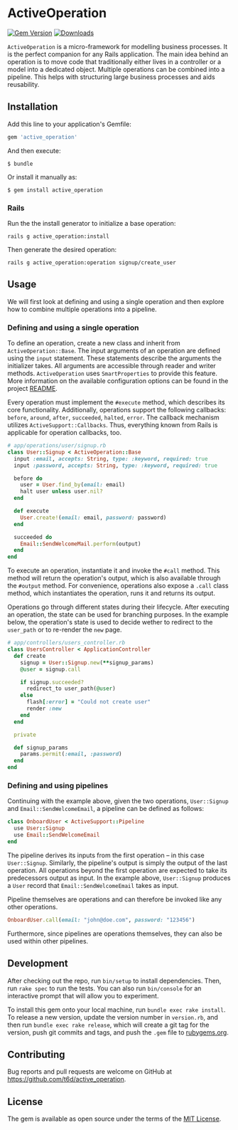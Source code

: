 # ActiveOperation

[![Gem Version](https://badge.fury.io/rb/active_operation.svg)](https://rubygems.org/gems/active_operation)
[![Downloads](http://ruby-gem-downloads-badge.herokuapp.com/active_operation?type=total)](https://rubygems.org/gems/active_operation)

`ActiveOperation` is a micro-framework for modelling business processes.
It is the perfect companion for any Rails application.
The main idea behind an operation is to move code that traditionally either lives in a controller or a model into a dedicated object.
Multiple operations can be combined into a pipeline.
This helps with structuring large business processes and aids reusability.

## Installation

Add this line to your application's Gemfile:

```ruby
gem 'active_operation'
```

And then execute:

```
$ bundle
```

Or install it manually as:

```
$ gem install active_operation
```

### Rails

Run the the install generator to initialize a base operation:

```
rails g active_operation:install
```

Then generate the desired operation:

```
rails g active_operation:operation signup/create_user
```

## Usage

We will first look at defining and using a single operation and then explore how to combine multiple operations into a pipeline.

### Defining and using a single operation

To define an operation, create a new class and inherit from `ActiveOperation::Base`.
The input arguments of an operation are defined using the `input` statement.
These statements describe the arguments the initializer takes.
All arguments are accessible through reader and writer methods.
`ActiveOperation` uses `SmartProperties` to provide this feature.
More information on the available configuration options can be found in the project [README](https://github.com/t6d/smart_properties).

Every operation must implement the `#execute` method, which describes its core functionality.
Additionally, operations support the following callbacks: `before`, `around`, `after`, `succeeded`, `halted`, `error`.
The callback mechanism utilizes `ActiveSupport::Callbacks`.
Thus, everything known from Rails is applicable for operation callbacks, too.

```ruby
# app/operations/user/signup.rb
class User::Signup < ActiveOperation::Base
  input :email, accepts: String, type: :keyword, required: true
  input :password, accepts: String, type: :keyword, required: true

  before do
    user = User.find_by(email: email)
    halt user unless user.nil?
  end

  def execute
    User.create!(email: email, password: password)
  end

  succeeded do
    Email::SendWelcomeMail.perform(output)
  end
end
```

To execute an operation, instantiate it and invoke the `#call` method.
This method will return the operation's output, which is also available through the `#output` method.
For convenience, operations also expose a `.call` class method, which instantiates the operation, runs it and returns its output.

Operations go through different states during their lifecycle.
After executing an operation, the state can be used for branching purposes.
In the example below, the operation's state is used to decide wether to redirect to the `user_path` or to re-render the `new` page.

```ruby
# app/controllers/users_controller.rb
class UsersController < ApplicationController
  def create
    signup = User::Signup.new(**signup_params)
    @user = signup.call

    if signup.succeeded?
      redirect_to user_path(@user)
    else
      flash[:error] = "Could not create user"
      render :new
    end
  end

  private

  def signup_params
    params.permit(:email, :password)
  end
end
```

### Defining and using pipelines

Continuing with the example above, given the two operations, `User::Signup` and `Email::SendWelcomeEmail`, a pipeline can be defined as follows:

```ruby
class OnboardUser < ActiveSupport::Pipeline
  use User::Signup
  use Email::SendWelcomeEmail
end
```

The pipeline derives its inputs from the first operation – in this case `User::Signup`.
Similarly, the pipeline's output is simply the output of the last operation.
All operations beyond the first operation are expected to take its predecessors output as input.
In the example above, `User::Signup` produces a `User` record that `Email::SendWelcomeEmail` takes as input.

Pipeline themselves are operations and can therefore be invoked like any other operations.

```ruby
OnboardUser.call(email: "john@doe.com", password: "123456")
```

Furthermore, since pipelines are operations themselves, they can also be used within other pipelines.

## Development

After checking out the repo, run `bin/setup` to install dependencies.
Then, run `rake spec` to run the tests.
You can also run `bin/console` for an interactive prompt that will allow you to experiment.

To install this gem onto your local machine, run `bundle exec rake install`.
To release a new version, update the version number in `version.rb`, and then run `bundle exec rake release`, which will create a git tag for the version, push git commits and tags, and push the `.gem` file to [rubygems.org](https://rubygems.org).

## Contributing

Bug reports and pull requests are welcome on GitHub at https://github.com/t6d/active_operation.

## License

The gem is available as open source under the terms of the [MIT License](http://opensource.org/licenses/MIT).
